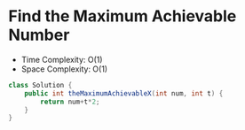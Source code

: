 # Find the Maximum Achievable Number

- Time Complexity: O(1)
- Space Complexity: O(1)

```java
class Solution {
    public int theMaximumAchievableX(int num, int t) {
        return num+t*2;
    }
}
```
